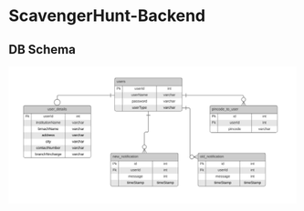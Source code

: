 # ScavengerHunt-Backend

## DB Schema
<img src="https://github.com/biswajit-debnath/ScavengerHunt-Backend/blob/main/mockups/db_schema.PNG"/>
